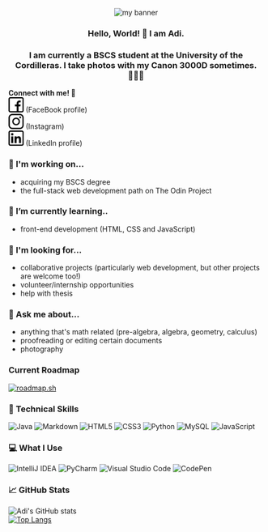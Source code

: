 <p align="center">
<img src="https://user-images.githubusercontent.com/52438473/151645744-c96a73de-6ec6-40cb-be50-bc2e0b9baca7.png" alt="my banner">
</p>

<h3 align="center"> Hello, World! 👋 I am Adi. </h3>
<h3 align="center"> I am currently a BSCS student at the University of the Cordilleras. I take photos with my Canon 3000D sometimes. 🤷🏻‍♀️ </h3>

<b>Connect with me! 📲<br></b>
<a href="https://www.facebook.com/adi.ferrer.33/" target="_blank"><img src="https://raw.githubusercontent.com/adiferrer/adiferrer/main/images/facebook.png" alt="icon" height="30px"></a> (FaceBook profile) <br>
<a href="https://www.instagram.com/takenbyadi/?hl=en" target="_blank"><img src="https://raw.githubusercontent.com/adiferrer/adiferrer/main/images/instagram.png" alt="icon" height="30px"></a> (Instagram) <br>
<a href="https://www.linkedin.com/in/jeanne-ferrer-496a021aa/" target="_blank"><img src="https://raw.githubusercontent.com/adiferrer/adiferrer/main/images/linkedin.png" alt="icon" height="30px"></a> (LinkedIn profile)

### 🔭 I'm working on...
- acquiring my BSCS degree 
- the full-stack web development path on The Odin Project

### 🌱 I’m currently learning..
- front-end development (HTML, CSS and JavaScript)

### 🤔 I'm looking for... 
- collaborative projects (particularly web development, but other projects are welcome too!)
- volunteer/internship opportunities
- help with thesis 

### 💭 Ask me about...
- anything that's math related (pre-algebra, algebra, geometry, calculus)
- proofreading or editing certain documents
- photography

### Current Roadmap
[![roadmap.sh](https://roadmap.sh/card/tall/664d577ad6b907c7f73f20c7?variant=dark&roadmaps=full-stack)](https://roadmap.sh)

### 🚀 Technical Skills <br>
![Java](https://img.shields.io/badge/java-%23ED8B00.svg?style=for-the-badge&logo=java&logoColor=white)
![Markdown](https://img.shields.io/badge/markdown-%23000000.svg?style=for-the-badge&logo=markdown&logoColor=white)
![HTML5](https://img.shields.io/badge/html5-%23E34F26.svg?style=for-the-badge&logo=html5&logoColor=white)
![CSS3](https://img.shields.io/badge/css3-%231572B6.svg?style=for-the-badge&logo=css3&logoColor=white)
![Python](https://img.shields.io/badge/python-3670A0?style=for-the-badge&logo=python&logoColor=ffdd54)
![MySQL](https://img.shields.io/badge/mysql-%2300f.svg?style=for-the-badge&logo=mysql&logoColor=white)
![JavaScript](https://img.shields.io/badge/javascript-%23323330.svg?style=for-the-badge&logo=javascript&logoColor=%23F7DF1E)
<br>

### 💻 What I Use <br>
![IntelliJ IDEA](https://img.shields.io/badge/IntelliJIDEA-000000.svg?style=for-the-badge&logo=intellij-idea&logoColor=white)
![PyCharm](https://img.shields.io/badge/pycharm-143?style=for-the-badge&logo=pycharm&logoColor=black&color=black&labelColor=green)
![Visual Studio Code](https://img.shields.io/badge/Visual%20Studio%20Code-0078d7.svg?style=for-the-badge&logo=visual-studio-code&logoColor=white)
![CodePen](https://img.shields.io/badge/CodePen-white?style=for-the-badge&logo=codepen&logoColor=black)

### 📈 GitHub Stats <br>
![Adi's GitHub stats](https://github-readme-stats.vercel.app/api?username=jeanneferrer&theme=solarized-light&show_icons=true) <br>
[![Top Langs](https://github-readme-stats.vercel.app/api/top-langs/?username=jeanneferrer&layout=compact)](https://github.com/jeanneferrer)
